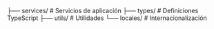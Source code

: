 ├── services/            # Servicios de aplicación
├── types/               # Definiciones TypeScript
├── utils/               # Utilidades
└── locales/             # Internacionalización
